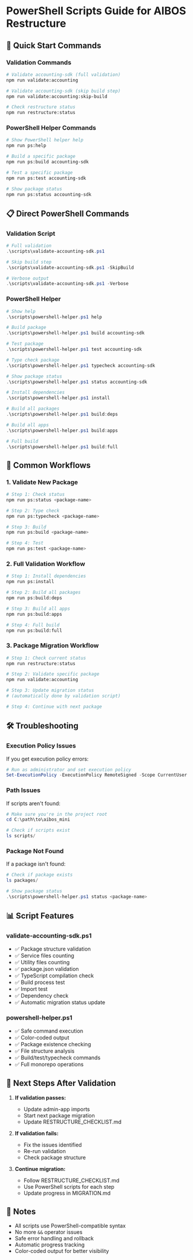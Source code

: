 # PowerShell Scripts Guide for AIBOS Restructure

## 🚀 **Quick Start Commands**

### **Validation Commands**
```bash
# Validate accounting-sdk (full validation)
npm run validate:accounting

# Validate accounting-sdk (skip build step)
npm run validate:accounting:skip-build

# Check restructure status
npm run restructure:status
```

### **PowerShell Helper Commands**
```bash
# Show PowerShell helper help
npm run ps:help

# Build a specific package
npm run ps:build accounting-sdk

# Test a specific package
npm run ps:test accounting-sdk

# Show package status
npm run ps:status accounting-sdk
```

## 📋 **Direct PowerShell Commands**

### **Validation Script**
```powershell
# Full validation
.\scripts\validate-accounting-sdk.ps1

# Skip build step
.\scripts\validate-accounting-sdk.ps1 -SkipBuild

# Verbose output
.\scripts\validate-accounting-sdk.ps1 -Verbose
```

### **PowerShell Helper**
```powershell
# Show help
.\scripts\powershell-helper.ps1 help

# Build package
.\scripts\powershell-helper.ps1 build accounting-sdk

# Test package
.\scripts\powershell-helper.ps1 test accounting-sdk

# Type check package
.\scripts\powershell-helper.ps1 typecheck accounting-sdk

# Show package status
.\scripts\powershell-helper.ps1 status accounting-sdk

# Install dependencies
.\scripts\powershell-helper.ps1 install

# Build all packages
.\scripts\powershell-helper.ps1 build:deps

# Build all apps
.\scripts\powershell-helper.ps1 build:apps

# Full build
.\scripts\powershell-helper.ps1 build:full
```

## 🔧 **Common Workflows**

### **1. Validate New Package**
```bash
# Step 1: Check status
npm run ps:status <package-name>

# Step 2: Type check
npm run ps:typecheck <package-name>

# Step 3: Build
npm run ps:build <package-name>

# Step 4: Test
npm run ps:test <package-name>
```

### **2. Full Validation Workflow**
```bash
# Step 1: Install dependencies
npm run ps:install

# Step 2: Build all packages
npm run ps:build:deps

# Step 3: Build all apps
npm run ps:build:apps

# Step 4: Full build
npm run ps:build:full
```

### **3. Package Migration Workflow**
```bash
# Step 1: Check current status
npm run restructure:status

# Step 2: Validate specific package
npm run validate:accounting

# Step 3: Update migration status
# (automatically done by validation script)

# Step 4: Continue with next package
```

## 🛠 **Troubleshooting**

### **Execution Policy Issues**
If you get execution policy errors:
```powershell
# Run as administrator and set execution policy
Set-ExecutionPolicy -ExecutionPolicy RemoteSigned -Scope CurrentUser
```

### **Path Issues**
If scripts aren't found:
```powershell
# Make sure you're in the project root
cd C:\path\to\aibos_mini

# Check if scripts exist
ls scripts/
```

### **Package Not Found**
If a package isn't found:
```powershell
# Check if package exists
ls packages/

# Show package status
.\scripts\powershell-helper.ps1 status <package-name>
```

## 📊 **Script Features**

### **validate-accounting-sdk.ps1**
- ✅ Package structure validation
- ✅ Service files counting
- ✅ Utility files counting
- ✅ package.json validation
- ✅ TypeScript compilation check
- ✅ Build process test
- ✅ Import test
- ✅ Dependency check
- ✅ Automatic migration status update

### **powershell-helper.ps1**
- ✅ Safe command execution
- ✅ Color-coded output
- ✅ Package existence checking
- ✅ File structure analysis
- ✅ Build/test/typecheck commands
- ✅ Full monorepo operations

## 🎯 **Next Steps After Validation**

1. **If validation passes:**
   - Update admin-app imports
   - Start next package migration
   - Update RESTRUCTURE_CHECKLIST.md

2. **If validation fails:**
   - Fix the issues identified
   - Re-run validation
   - Check package structure

3. **Continue migration:**
   - Follow RESTRUCTURE_CHECKLIST.md
   - Use PowerShell scripts for each step
   - Update progress in MIGRATION.md

## 📝 **Notes**

- All scripts use PowerShell-compatible syntax
- No more `&&` operator issues
- Safe error handling and rollback
- Automatic progress tracking
- Color-coded output for better visibility 